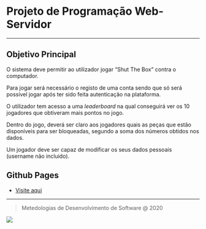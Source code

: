 # Projeto de Programação Web-Servidor

____

## Objetivo Principal

O sistema deve permitir ao utilizador jogar “Shut The Box” contra o computador. 

Para jogar será necessário o registo de uma conta sendo que só será possível jogar após ter sido feita autenticação na plataforma. 

O utilizador tem acesso a uma *leaderboard* na qual conseguirá ver os 10 jogadores que obtiveram mais pontos no jogo. 

Dentro do jogo, deverá ser claro aos jogadores quais as peças que estão disponíveis para ser bloqueadas, segundo a soma dos números obtidos nos dados. 

Um jogador deve ser capaz de modificar os seus dados pessoais (username não incluido). 



## Github Pages

- [Visite aqui](https://cancela99.github.io/PSI_PWS_PL2_AfonsoCancela2190751_DavidSilverio2190730_TiagoLopes2190735/)

___

> Metedologias de Desenvolvimento de Software @ 2020

![](https://bit.ly/3dy3xke)